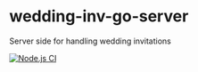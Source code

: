 # wedding-inv-go-server
Server side for handling wedding invitations

[![Node.js CI](https://github.com/sam-spain/wedding-inv-go-server/actions/workflows/node.js.yml/badge.svg?branch=main)](https://github.com/sam-spain/wedding-inv-go-server/actions/workflows/node.js.yml)
